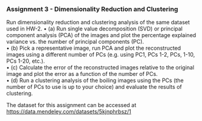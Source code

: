 ### Assignment 3 - Dimensionality Reduction and Clustering
Run dimensionality reduction and clustering analysis of the same dataset used in HW-2. 
•	(a) Run single value decomposition (SVD) or principal component analysis (PCA) of the images and plot the percentage explained variance vs. the number of principal components (PC).<br/> •	(b) Pick a representative image, run PCA and plot the reconstructed images using a different number of PCs (e.g. using PC1, PCs 1-2, PCs, 1-10, PCs 1-20, etc.).<br/> •	(c) Calculate the error of the reconstructed images relative to the original image and plot the error as a function of the number of PCs.<br/> •	(d) Run a clustering analysis of the boiling images using the PCs (the number of PCs to use is up to your choice) and evaluate the results of clustering.<br/>

The dataset for this assignment can be accessed at https://data.mendeley.com/datasets/5kjnphrbsz/1
